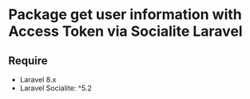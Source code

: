 # Package get user information with Access Token via Socialite Laravel
## Require
* Laravel 8.x
* Laravel Socialite: ^5.2
